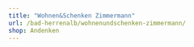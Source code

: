 ```yaml
---
title: "Wohnen&Schenken Zimmermann"
url: /bad-herrenalb/wohnenundschenken-zimmermann/
shop: Andenken
---
```

